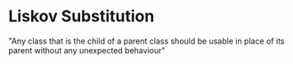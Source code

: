 # Liskov Substitution

"Any class that is the child of a parent class should be usable in place of its parent without any unexpected behaviour"